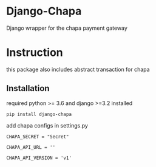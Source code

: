 # Django-Chapa 

Django wrapper for the chapa payment gateway


# Instruction
this package also includes abstract transaction for chapa

## Installation

required python >= 3.6 and django >=3.2 installed

```
pip install django-chapa
```

add chapa configs in settings.py

```
CHAPA_SECRET = "Secret"

CHAPA_API_URL = ''

CHAPA_API_VERSION = 'v1'

```